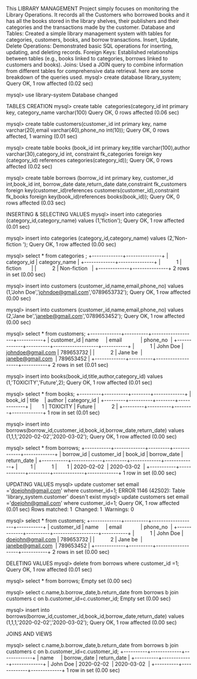 This LIBRARY MANAGEMENT Project simply focuses on monitoring the Library 
Operations. 
It records all the Customers who borrowed books and it has all the books stored in the library shelves, their publishers and their categories and the transactions made by the customer. 
Database and Tables: Created a simple library management system with tables for categories, customers, books, and borrow transactions.
Insert, Update, Delete Operations: Demonstrated basic SQL operations for inserting, updating, and deleting records.
Foreign Keys: Established relationships between tables (e.g., books linked to categories, borrows linked to customers and books).
Joins: Used a JOIN query to combine information from different tables for comprehensive data retrieval. here are some breakdown of the queries used.
mysql> create database library_system;
Query OK, 1 row affected (0.02 sec)

mysql> use library-system
Database changed

TABLES CREATION
mysql> create table  categories(category_id int primary key, category_name varchar(100)
Query OK, 0 rows affected (0.06 sec)

mysql> create table customers(customer_id int primary key, name varchar(20),email varchar(40),phone_no int(10));
Query OK, 0 rows affected, 1 warning (0.01 sec)

mysql> create table books (book_id int primary key,title varchar(100),author varchar(30),category_id int, constraint fk_categories foreign key (category_id) references categories(category_id));
Query OK, 0 rows affected (0.02 sec)

mysql> create table borrows (borrow_id int primary key, customer_id int,book_id
int, borrow_date date,return_date date,constraint fk_customers foreign key(customer_id)references customers(customer_id),constraint fk_books foreign key(book_id)references books(book_id));
Query OK, 0 rows affected (0.03 sec)

INSERTING  & SELECTING VALUES
mysql> insert into categories (category_id,category_name) values (1,'fiction');
Query OK, 1 row affected (0.01 sec)

mysql> insert into categories (category_id,category_name) values (2,'Non-fiction
');
Query OK, 1 row affected (0.00 sec)

mysql> select * from categories ;
+-------------+---------------+
| category_id | category_name |
+-------------+---------------+
|           1 | fiction       |
|           2 | Non-fiction   |
+-------------+---------------+
2 rows in set (0.00 sec)

mysql> insert into customers (customer_id,name,email,phone_no) values (1,'John Doe','johndoe@gmail.com','0789653732');
Query OK, 1 row affected (0.00 sec)

mysql> insert into customers (customer_id,name,email,phone_no) values (2,'Jane be','janebe@gmail.com','0789653452');
Query OK, 1 row affected (0.00 sec)

mysql> select * from customers;
+-------------+----------+-------------------+-----------+
| customer_id | name     | email             | phone_no  |
+-------------+----------+-------------------+-----------+
|           1 | John Doe | johndoe@gmail.com | 789653732 |
|           2 | Jane be  | janebe@gmail.com  | 789653452 |
+-------------+----------+-------------------+-----------+
2 rows in set (0.01 sec)

mysql> insert into books(book_id,title,author,category_id) values (1,'TOXICITY','Future',2);
Query OK, 1 row affected (0.01 sec)

mysql> select * from books;
+---------+----------+--------+-------------+
| book_id | title    | author | category_id |
+---------+----------+--------+-------------+
|       1 | TOXICITY | Future |           2 |
+---------+----------+--------+-------------+
1 row in set (0.01 sec)

mysql> insert into borrows(borrow_id,customer_id,book_id,borrow_date,return_date) values (1,1,1,'2020-02-02','2020-03-02');
Query OK, 1 row affected (0.00 sec)

mysql> select * from borrows;
+-----------+-------------+---------+-------------+-------------+
| borrow_id | customer_id | book_id | borrow_date | return_date |
+-----------+-------------+---------+-------------+-------------+
|         1 |           1 |       1 | 2020-02-02  | 2020-03-02  |
+-----------+-------------+---------+-------------+-------------+
1 row in set (0.00 sec)
 
UPDATING VALUES
mysql> update customer set email ='doejohn@gmail.com' where customer_id=1;
ERROR 1146 (42S02): Table 'library_system.customer' doesn't exist
mysql> update customers set email ='doejohn@gmail.com' where customer_id=1;
Query OK, 1 row affected (0.01 sec)
Rows matched: 1  Changed: 1  Warnings: 0

mysql> select * from customers;
+-------------+----------+-------------------+-----------+
| customer_id | name     | email             | phone_no  |
+-------------+----------+-------------------+-----------+
|           1 | John Doe | doejohn@gmail.com | 789653732 |
|           2 | Jane be  | janebe@gmail.com  | 789653452 |
+-------------+----------+-------------------+-----------+
2 rows in set (0.00 sec)

DELETING VALUES
mysql> delete from borrows where customer_id =1;
Query OK, 1 row affected (0.01 sec)

mysql> select * from borrows;
Empty set (0.00 sec)

mysql> select c.name,b.borrow_date,b.return_date from borrows b join customers c on b.customer_id=c.customer_id;
Empty set (0.00 sec)

mysql> insert into borrows(borrow_id,customer_id,book_id,borrow_date,return_date) values (1,1,1,'2020-02-02','2020-03-02');
Query OK, 1 row affected (0.00 sec)

JOINS AND VIEWS

mysql> select c.name,b.borrow_date,b.return_date from borrows b join customers c on b.customer_id=c.customer_id;
+----------+-------------+-------------+
| name     | borrow_date | return_date |
+----------+-------------+-------------+
| John Doe | 2020-02-02  | 2020-03-02  |
+----------+-------------+-------------+
1 row in set (0.00 sec)




